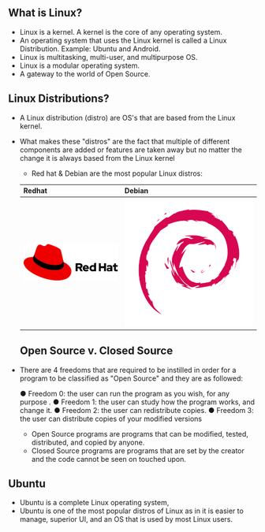## What is Linux?

* Linux is a kernel. A kernel is the core of any operating system.
* An operating system that uses the Linux kernel is called a Linux Distribution. Example: Ubuntu and Android.
* Linux is multitasking, multi-user, and multipurpose OS.
* Linux is a modular operating system.
* A gateway to the world of Open Source. 

## Linux Distributions? 

* A Linux distribution (distro) are OS's that are based from the Linux kernel.
* What makes these "distros" are the fact that multiple of different components are added or features are taken away but no matter the change it is always based from the Linux kernel
  * Red hat & Debian are the most popular Linux distros: 
  
  | Redhat | Debian | 
  |------  | ------ |
  |![redhat](../images/redhatlogo1.png) | ![debian](../images/Debian.png) |


  ## Open Source v. Closed Source 
* There are 4 freedoms that are required to be instilled in order for a program to be classified as "Open Source" and they are as followed: 
  
  ● Freedom 0: the user can run the program as you wish, for any purpose .
  ● Freedom 1: the user can study how the program works, and change it.
  ● Freedom 2: the user can redistribute copies.
  ● Freedom 3: the user can distribute copies of your modified versions

  * Open Source programs are programs that can be modified, tested, distributed, and copied by anyone. 
  * Closed Source programs are programs that are set by the creator and the code cannot be seen on touched upon. 

 ## Ubuntu

* Ubuntu is a complete Linux operating system,
* Ubuntu is one of the most popular distros of Linux as in it is easier to manage, superior UI, and an OS that is used by most Linux users.